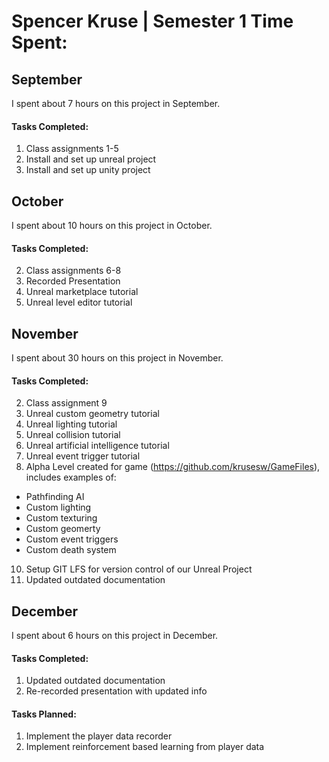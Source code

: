 # Spencer Kruse | Semester 1 Time Spent:

## September
I spent about 7 hours on this project in September.

#### Tasks Completed:
1. Class assignments 1-5
2. Install and set up unreal project
3. Install and set up unity project

## October
I spent about 10 hours on this project in October.

#### Tasks Completed:
2. Class assignments 6-8
3. Recorded Presentation
4. Unreal marketplace tutorial
5. Unreal level editor tutorial

## November
I spent about 30 hours on this project in November.

#### Tasks Completed:
2. Class assignment 9
4. Unreal custom geometry tutorial
5. Unreal lighting tutorial
6. Unreal collision tutorial
7. Unreal artificial intelligence tutorial
8. Unreal event trigger tutorial
9. Alpha Level created for game (https://github.com/krusesw/GameFiles), includes examples of: 
* Pathfinding AI
* Custom lighting
* Custom texturing
* Custom geomerty
* Custom event triggers
* Custom death system
10. Setup GIT LFS for version control of our Unreal Project
11. Updated outdated documentation


## December
I spent about 6 hours on this project in December.

#### Tasks Completed:
1. Updated outdated documentation
2. Re-recorded presentation with updated info

#### Tasks Planned:
1. Implement the player data recorder
2. Implement reinforcement based learning from player data

